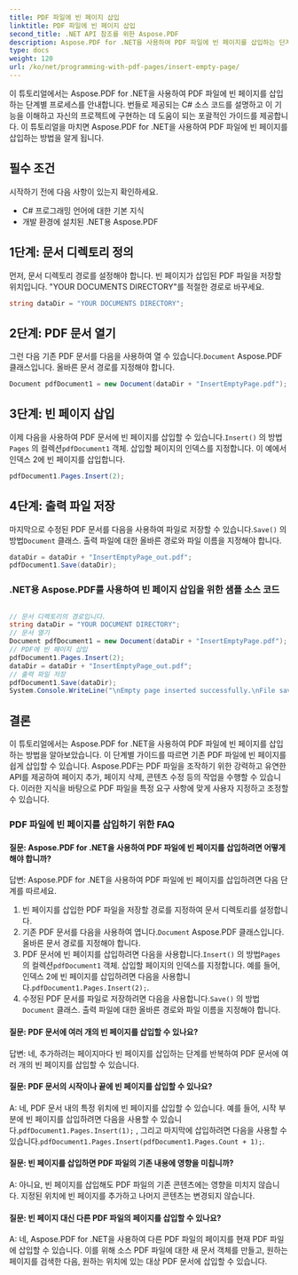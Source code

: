 ```yaml
---
title: PDF 파일에 빈 페이지 삽입
linktitle: PDF 파일에 빈 페이지 삽입
second_title: .NET API 참조를 위한 Aspose.PDF
description: Aspose.PDF for .NET을 사용하여 PDF 파일에 빈 페이지를 삽입하는 단계별 가이드. PDF 파일을 쉽게 개인화하세요.
type: docs
weight: 120
url: /ko/net/programming-with-pdf-pages/insert-empty-page/
---
```

이 튜토리얼에서는 Aspose.PDF for .NET을 사용하여 PDF 파일에 빈 페이지를 삽입하는 단계별 프로세스를 안내합니다. 번들로 제공되는 C# 소스 코드를 설명하고 이 기능을 이해하고 자신의 프로젝트에 구현하는 데 도움이 되는 포괄적인 가이드를 제공합니다. 이 튜토리얼을 마치면 Aspose.PDF for .NET을 사용하여 PDF 파일에 빈 페이지를 삽입하는 방법을 알게 됩니다.

## 필수 조건
시작하기 전에 다음 사항이 있는지 확인하세요.

- C# 프로그래밍 언어에 대한 기본 지식
- 개발 환경에 설치된 .NET용 Aspose.PDF

## 1단계: 문서 디렉토리 정의
먼저, 문서 디렉토리 경로를 설정해야 합니다. 빈 페이지가 삽입된 PDF 파일을 저장할 위치입니다. "YOUR DOCUMENTS DIRECTORY"를 적절한 경로로 바꾸세요.

```csharp
string dataDir = "YOUR DOCUMENTS DIRECTORY";
```

## 2단계: PDF 문서 열기
 그런 다음 기존 PDF 문서를 다음을 사용하여 열 수 있습니다.`Document` Aspose.PDF 클래스입니다. 올바른 문서 경로를 지정해야 합니다.

```csharp
Document pdfDocument1 = new Document(dataDir + "InsertEmptyPage.pdf");
```

## 3단계: 빈 페이지 삽입
 이제 다음을 사용하여 PDF 문서에 빈 페이지를 삽입할 수 있습니다.`Insert()` 의 방법`Pages` 의 컬렉션`pdfDocument1` 객체. 삽입할 페이지의 인덱스를 지정합니다. 이 예에서 인덱스 2에 빈 페이지를 삽입합니다.

```csharp
pdfDocument1.Pages.Insert(2);
```

## 4단계: 출력 파일 저장
마지막으로 수정된 PDF 문서를 다음을 사용하여 파일로 저장할 수 있습니다.`Save()` 의 방법`Document` 클래스. 출력 파일에 대한 올바른 경로와 파일 이름을 지정해야 합니다.

```csharp
dataDir = dataDir + "InsertEmptyPage_out.pdf";
pdfDocument1.Save(dataDir);
```


### .NET용 Aspose.PDF를 사용하여 빈 페이지 삽입을 위한 샘플 소스 코드 

```csharp

// 문서 디렉토리의 경로입니다.
string dataDir = "YOUR DOCUMENT DIRECTORY";
// 문서 열기
Document pdfDocument1 = new Document(dataDir + "InsertEmptyPage.pdf");
// PDF에 빈 페이지 삽입
pdfDocument1.Pages.Insert(2);
dataDir = dataDir + "InsertEmptyPage_out.pdf";
// 출력 파일 저장
pdfDocument1.Save(dataDir);
System.Console.WriteLine("\nEmpty page inserted successfully.\nFile saved at " + dataDir);

```

## 결론
이 튜토리얼에서는 Aspose.PDF for .NET을 사용하여 PDF 파일에 빈 페이지를 삽입하는 방법을 알아보았습니다. 이 단계별 가이드를 따르면 기존 PDF 파일에 빈 페이지를 쉽게 삽입할 수 있습니다. Aspose.PDF는 PDF 파일을 조작하기 위한 강력하고 유연한 API를 제공하여 페이지 추가, 페이지 삭제, 콘텐츠 수정 등의 작업을 수행할 수 있습니다. 이러한 지식을 바탕으로 PDF 파일을 특정 요구 사항에 맞게 사용자 지정하고 조정할 수 있습니다.

### PDF 파일에 빈 페이지를 삽입하기 위한 FAQ

#### 질문: Aspose.PDF for .NET을 사용하여 PDF 파일에 빈 페이지를 삽입하려면 어떻게 해야 합니까?

답변: Aspose.PDF for .NET을 사용하여 PDF 파일에 빈 페이지를 삽입하려면 다음 단계를 따르세요.

1. 빈 페이지를 삽입한 PDF 파일을 저장할 경로를 지정하여 문서 디렉토리를 설정합니다.
2.  기존 PDF 문서를 다음을 사용하여 엽니다.`Document` Aspose.PDF 클래스입니다. 올바른 문서 경로를 지정해야 합니다.
3.  PDF 문서에 빈 페이지를 삽입하려면 다음을 사용합니다.`Insert()` 의 방법`Pages` 의 컬렉션`pdfDocument1` 객체. 삽입할 페이지의 인덱스를 지정합니다. 예를 들어, 인덱스 2에 빈 페이지를 삽입하려면 다음을 사용합니다.`pdfDocument1.Pages.Insert(2);`.
4.  수정된 PDF 문서를 파일로 저장하려면 다음을 사용합니다.`Save()` 의 방법`Document` 클래스. 출력 파일에 대한 올바른 경로와 파일 이름을 지정해야 합니다.

#### 질문: PDF 문서에 여러 개의 빈 페이지를 삽입할 수 있나요?

답변: 네, 추가하려는 페이지마다 빈 페이지를 삽입하는 단계를 반복하여 PDF 문서에 여러 개의 빈 페이지를 삽입할 수 있습니다.

#### 질문: PDF 문서의 시작이나 끝에 빈 페이지를 삽입할 수 있나요?

 A: 네, PDF 문서 내의 특정 위치에 빈 페이지를 삽입할 수 있습니다. 예를 들어, 시작 부분에 빈 페이지를 삽입하려면 다음을 사용할 수 있습니다.`pdfDocument1.Pages.Insert(1);` , 그리고 마지막에 삽입하려면 다음을 사용할 수 있습니다.`pdfDocument1.Pages.Insert(pdfDocument1.Pages.Count + 1);`.

#### 질문: 빈 페이지를 삽입하면 PDF 파일의 기존 내용에 영향을 미칩니까?

A: 아니요, 빈 페이지를 삽입해도 PDF 파일의 기존 콘텐츠에는 영향을 미치지 않습니다. 지정된 위치에 빈 페이지를 추가하고 나머지 콘텐츠는 변경되지 않습니다.

#### 질문: 빈 페이지 대신 다른 PDF 파일의 페이지를 삽입할 수 있나요?

A: 네, Aspose.PDF for .NET을 사용하여 다른 PDF 파일의 페이지를 현재 PDF 파일에 삽입할 수 있습니다. 이를 위해 소스 PDF 파일에 대한 새 문서 객체를 만들고, 원하는 페이지를 검색한 다음, 원하는 위치에 있는 대상 PDF 문서에 삽입할 수 있습니다.